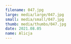 ```yaml
---
filename: 047.jpg
large: media/large/047.jpg
small: media/small/047.jpg
thumb: media/thumbs/047.jpg
date: 2021.08.05
name: Alicja
---
```

